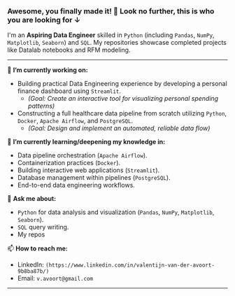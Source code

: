 ### Awesome, you finally made it! 👋  Look no further, this is who you are looking for ↓

I'm an **Aspiring Data Engineer** skilled in `Python` (including `Pandas`, `NumPy`, `Matplotlib`, `Seaborn`) and `SQL`. My repositories showcase completed projects like Datalab notebooks and RFM modeling.

---

🔭 **I’m currently working on:**

* Building practical Data Engineering experience by developing a personal finance dashboard using `Streamlit`.
    * _(Goal: Create an interactive tool for visualizing personal spending patterns)_
* Constructing a full healthcare data pipeline from scratch utilizing `Python`, `Docker`, `Apache Airflow`, and `PostgreSQL`.
    * _(Goal: Design and implement an automated, reliable data flow)_

🌱 **I’m currently learning/deepening my knowledge in:**

* Data pipeline orchestration (`Apache Airflow`).
* Containerization practices (`Docker`).
* Building interactive web applications (`Streamlit`).
* Database management within pipelines (`PostgreSQL`).
* End-to-end data engineering workflows.

💬 **Ask me about:**

* `Python` for data analysis and visualization (`Pandas`, `NumPy`, `Matplotlib`, `Seaborn`).
* `SQL` query writing.
* My repos

📫 **How to reach me:**

* LinkedIn: `(https://www.linkedin.com/in/valentijn-van-der-avoort-9b8ba87b/)`
* Email: `v.avoort@gmail.com`

---
